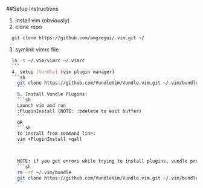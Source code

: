 ##Setup Instructions

1. Install vim (obviously)
2. clone repo
```sh
  git clone https://github.com/amgregoi/.vim.git ~/
  ```
  3. symlink vimrc file
  ```sh
    ln -s ~/.vim/vimrc ~/.vimrc
    ```
    4. setup [Vundle] (vim plugin manager)
    ```sh
      git clone https://github.com/VundleVim/Vundle.vim.git ~/.vim/bundle/Vundle.vim
      ```
      5. Install Vundle Plugins:
      ```sh
      Launch vim and run
      :PluginInstall (NOTE: :bdelete to exit buffer) 
      ```
      OR
      ```sh
      To install from command line: 
      vim +PluginInstall +qall
      ```


      NOTE: if you get errors while trying to install plugins, vundle probably failed to clone, remove the bundle directory and re-clone as shown below
      ```sh
      rm -rf ~/.vim/bundle
      git clone https://github.com/VundleVim/Vundle.vim.git ~/.vim/bundle/Vundle.vim
      ```
        
